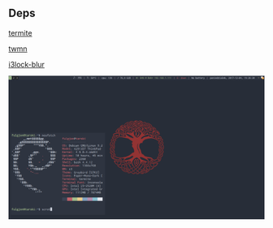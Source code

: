 ## Deps

[termite](https://github.com/thestinger/termite)

[twmn](https://github.com/sboli/twmn)

[i3lock-blur](https://github.com/karulont/i3lock-blur)


![dotfiles preview](https://github.com/rszczers/dotfiles/raw/master/tmp/scrot.png)
